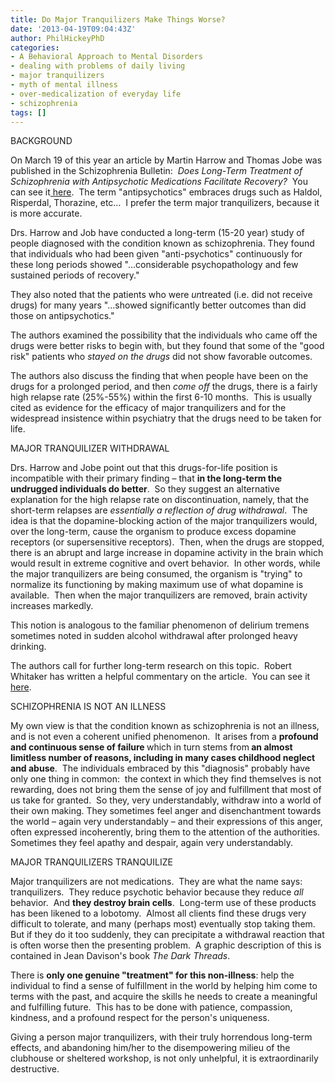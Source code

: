 ```yaml
---
title: Do Major Tranquilizers Make Things Worse?
date: '2013-04-19T09:04:43Z'
author: PhilHickeyPhD
categories:
- A Behavioral Approach to Mental Disorders
- dealing with problems of daily living
- major tranquilizers
- myth of mental illness
- over-medicalization of everyday life
- schizophrenia
tags: []
---
```


BACKGROUND

On March 19 of this year an article by Martin Harrow and Thomas Jobe was published in the Schizophrenia Bulletin:  <i>Does Long-Term Treatment of Schizophrenia with Antipsychotic Medications Facilitate Recovery?</i>  You can see it<a href="http://femhc.org/Portals/2/Publications/FEMHC%20Grant%20Project%20Publications/2013_March19_Harrow_Jobe_SchizophreniaBulletin_Do%20Long-Term%20Tx%20of%20Schiz%20w%20Antipsychotics%20Facilitate%20Recovery.pdf"> here</a>.  The term "antipsychotics" embraces drugs such as Haldol, Risperdal, Thorazine, etc…  I prefer the term major tranquilizers, because it is more accurate.

Drs. Harrow and Job have conducted a long-term (15-20 year) study of people diagnosed with the condition known as schizophrenia. They found that individuals who had been given "anti-psychotics" continuously for these long periods showed "…considerable psychopathology and few sustained periods of recovery."

They also noted that the patients who were <i>un</i>treated (i.e. did not receive drugs) for many years "…showed significantly better outcomes than did those on antipsychotics."

The authors examined the possibility that the individuals who came off the drugs were better risks to begin with, but they found that some of the "good risk" patients who <i>stayed on the drugs</i> did not show favorable outcomes.

The authors also discuss the finding that when people have been on the drugs for a prolonged period, and then <i>come off</i> the drugs, there is a fairly high relapse rate (25%-55%) within the first 6-10 months.  This is usually cited as evidence for the efficacy of major tranquilizers and for the widespread insistence within psychiatry that the drugs need to be taken for life.

MAJOR TRANQUILIZER WITHDRAWAL

Drs. Harrow and Jobe point out that this drugs-for-life position is incompatible with their primary finding – that <strong>in the long-term the undrugged individuals do better</strong>.  So they suggest an alternative explanation for the high relapse rate on discontinuation, namely, that the short-term relapses are <i>essentially a reflection of drug withdrawal</i>.  The idea is that the dopamine-blocking action of the major tranquilizers would, over the long-term, cause the organism to produce excess dopamine receptors (or supersensitive receptors).  Then, when the drugs are stopped, there is an abrupt and large increase in dopamine activity in the brain which would result in extreme cognitive and overt behavior.  In other words, while the major tranquilizers are being consumed, the organism is "trying" to normalize its functioning by making maximum use of what dopamine is available.  Then when the major tranquilizers are removed, brain activity increases markedly.

This notion is analogous to the familiar phenomenon of delirium tremens sometimes noted in sudden alcohol withdrawal after prolonged heavy drinking.

The authors call for further long-term research on this topic.  Robert Whitaker has written a helpful commentary on the article.  You can see it <a href="http://www.madinamerica.com/2013/03/do-antipsychotics-worsen-long-term-schizophrenia-outcomes-martin-harrow-explores-the-question/">here</a>.

SCHIZOPHRENIA IS NOT AN ILLNESS

My own view is that the condition known as schizophrenia is not an illness, and is not even a coherent unified phenomenon.  It arises from a <strong>profound and continuous sense of failure </strong>which in turn stems from<strong> an almost limitless number of reasons, including in many cases childhood neglect and abuse</strong>.  The individuals embraced by this "diagnosis" probably have only one thing in common:  the context in which they find themselves is not rewarding, does not bring them the sense of joy and fulfillment that most of us take for granted.  So they, very understandably, withdraw into a world of their own making. They sometimes feel anger and disenchantment towards the world – again very understandably – and their expressions of this anger, often expressed incoherently, bring them to the attention of the authorities.  Sometimes they feel apathy and despair, again very understandably.

MAJOR TRANQUILIZERS TRANQUILIZE

Major tranquilizers are not medications.  They are what the name says:  tranquilizers.  They reduce psychotic behavior because they reduce <i>all</i> behavior.  And <strong>they destroy brain cells</strong>.  Long-term use of these products has been likened to a lobotomy.  Almost all clients find these drugs very difficult to tolerate, and many (perhaps most) eventually stop taking them.  But if they do it too suddenly, they can precipitate a withdrawal reaction that is often worse then the presenting problem.  A graphic description of this is contained in Jean Davison's book <i>The Dark Threads</i>.

There is <strong>only one genuine "treatment" for this non-illness</strong>: help the individual to find a sense of fulfillment in the world by helping him come to terms with the past, and acquire the skills he needs to create a meaningful and fulfilling future.  This has to be done with patience, compassion, kindness, and a profound respect for the person's uniqueness.

Giving a person major tranquilizers, with their truly horrendous long-term effects, and abandoning him/her to the disempowering milieu of the clubhouse or sheltered workshop, is not only unhelpful, it is extraordinarily destructive.